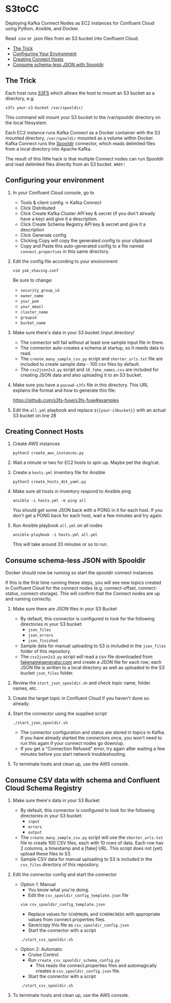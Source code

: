 # S3toCC
 Deploying Kafka Connect Nodes as EC2 instances for Confluent Cloud using Python, Ansible, and Docker.  
 
 Read .csv or .json files from an S3 bucket into Confluent Cloud.   

 - [The Trick](https://github.com/berthayes/S3toCC/#The-Trick)
 - [Configuring Your Environment](https://github.com/berthayes/S3toCC/#Configuring-your-environment)
 - [Creating Connect Hosts](https://github.com/berthayes/S3toCC/#Creating-Connect-Hosts)
 - [Consume schema-less JSON with Spooldir](https://github.com/berthayes/S3toCC/#Consume-schema-less-JSON-with-Spooldir)
 
 ## The Trick
 Each host runs [S3FS](https://github.com/s3fs-fuse/s3fs-fuse) which allows the host to mount an S3 bucket as a directory, e.g. 
 ```
 s3fs your-s3-bucket /var/spooldir/
 ```
This command will mount your S3 bucket to the /var/spooldir directory on the local filesystem.

 Each EC2 instance runs Kafka Connect as a Docker container with the S3 mounted directory, `/var/spooldir`
mounted as a volume within Docker.  Kafka Connect runs the [Spooldir](https://www.confluent.io/hub/jcustenborder/kafka-connect-spooldir) connector, which reads delimited files from a local directory into Apache Kafka.

The result of this little hack is that multiple Connect nodes can run Spooldir and read delimited files directly from an S3 bucket.  `W00t!`


## Configuring your environment
1. In your Confluent Cloud console, go to 
    - Tools & client config -> Kafka Connect
    - Click Distributed
    - Click Create Kafka Cluster API key & secret (if you don't already have a key) and give it a description.
    - Click Create Schema Registry API key & secret and give it a description
    - Click Generate config
    - Clicking Copy will copy the generated config to your clipboard
    - Copy and Paste this auto-generated config to a file named `connect.properties` in this same directory.

1. Edit the config file according to your environment:
    ```
    vim yak_shaving.conf
    ```

    Be sure to change:
    - `security_group_id`
    - `owner_name`
    - `your_pem`
    - `your_email`
    - `cluster_name`
    - `groupid`
    - `bucket_name`

1. Make sure there's data in your S3 bucket /input directory!
    - The connector will fail without at least one sample input file in there.
    - The connector auto-creates a schema at startup, so it needs data to read.
    - The `create_many_sample_csv.py` script and `shorter_urls.txt` file are
    included to create sample data - 100 csv files by default.
    - The `csv2json2s3.py` script and `10_fake_names.csv` are included for creating JSON data and also uploading it to an S3 bucket.

1. Make sure you have a `passwd-s3fs` file in this directory.  This URL explains the format and how to generate this file:

    https://github.com/s3fs-fuse/s3fs-fuse#examples

1. Edit the `all.yml` playbook and replace `${{your-s3bucket}}` with an actual S3 bucket on line 28

## Creating Connect Hosts
1. Create AWS instances
    ```
    python3 create_aws_instances.py
    ```

1. Wait a minute or two for EC2 hosts to spin up.
    Maybe pet the dog/cat.

1. Create a `hosts.yml` inventory file for Ansible
    ```
    python3 create_hosts_dot_yaml.py
    ```
1. Make sure all hosts in inventory respond to Ansible ping
    ```
    ansible -i hosts.yml -m ping all
    ```
    You should get some JSON back with a PONG in it for each host.  If you don't get a PONG back for each host, wait a few minutes and try again.

1. Run Ansible playbook `all.yml` on all nodes
    ```
    ansible-playbook -i hosts.yml all.yml
    ```

    This will take around 20 minutes or so to run.

## Consume schema-less JSON with Spooldir
Docker should now be running so start the spooldir connect instances

If this is the first time running these steps, you will see new topics
    created in Confluent Cloud for the connect nodes (e.g. connect-offset,
    connect-status, connect-storage).  This will confirm that the Connect
    nodes are up and running correctly.

1. Make sure there are JSON files in your S3 Bucket
    - By default, this connector is configured to look for the following directories in your S3 bucket:
        - `json_files`
        - `json_errors`
        - `json_finished`
    - Sample data for manual uploading to S3 is included in the `json_files` folder of this repository.
    - The `csv2json2s3.py` script will read a csv file downloaded from [fakenamegenerator.com](https://fakenamegenerator.com) and create a JSON file for each row; each JSON file is written to a local directory as well as uploaded to the S3 bucket `json_files` folder.

1. Review the `start_json_spooldir.sh` and check topic name, folder names, etc.

1. Create the target topic in Confluent Cloud if you haven't done so already.

1. Start the connector using the supplied script
    ```
    ./start_json_spooldir.sh
    ```

    - The connector configuration and status are stored in topics in Kafka.
    If you have already started the connectors once, you won't need to run this again if your connect nodes go down/up.
    - If you get a "Connection Refused" error, try again after waiting a few minutes before you start network troubleshooting.

1. To terminate hosts and clean up, use the AWS console.

## Consume CSV data with schema and Confluent Cloud Schema Registry
1. Make sure there's data in your S3 Bucket
    - By default, this connector is configured to look for the following directories in your S3 bucket:
        - `input`
        - `errors`
        - `output`
    - The `create_many_sample_csv.py` script will use the `shorter_urls.txt` file to create 100 CSV files, each with 10 rows of data.  Each row has 2 columns, a timestamp and a [fake] URL.  This script does not (yet) upload these files to S3.
    - Sample CSV data for manual uploading to S3 is included in the `csv_files` directory of this repository.

1. Edit the connector config and start the connector
    - Option 1: Manual
        - You know what you're doing.
        - Edit the `csv_spooldir_config_template.json` file
        ```
        vim csv_spooldir_config_template.json
        ```
        - Replace values for `SCHEMAURL` and `SCHEMACREDS` with appropriate values from connect.properties files.
        - Save/copy this file as `csv_spooldir_config.json`
        - Start the connector with a script
        ```
        ./start_csv_spooldir.sh
        ```
    - Option 2: Automatic
        - Cruise Control
        - Run `create_csv_spooldir_schema_config.py`
            - This reads the connect.properties files and automagically creates a `csv_spooldir_config.json` file.
        - Start the connector with a script
        ```
        ./start_csv_spooldir.sh
        ```
1. To terminate hosts and clean up, use the AWS console.
